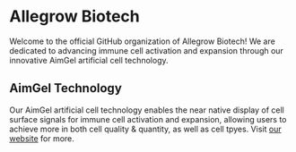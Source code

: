 # Allegrow Biotech
Welcome to the official GitHub organization of Allegrow Biotech! We are dedicated to advancing immune cell activation and expansion through our innovative AimGel artificial cell technology. 
## AimGel Technology
Our AimGel artificial cell technology enables the near native display of cell surface signals for immune cell activation and expansion, allowing users to achieve more in both cell quality & quantity, as well as cell tpyes. Visit [our website](www.allegrowbiotech.com) for more.
